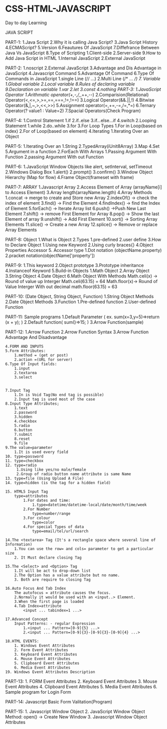 # CSS-HTML-JAVASCRIPT
Day to day Learning

JAVA SCRIPT 

PART-1:
    1.Java Script
    2.Why it is calling Java Script?
    3.Java Script History
    4.ECMAScript?
    5.Version
    6.Feautures Of JavaScript
    7.Diffefrance Between Java Vs JavaScript
    8.Type of Scripting
        1.Client-side
        2.Server-side
    9.How to Add Java Script in HTML
        1.Internal JavaScript
        2.External JavaScript

PART-2:
    1.noscript
    2.External JavaScript
    3.Advantage and Dis Advantage in JavaScript
    4.Javascript Command
    5.Advantage Of Command
    6.Type Of Commands in JavaScript
        1.single Line (// ...)
        2.Multi Line (/* ... */)
    7. Variable
        1.Global variable
        2.Local variable
    8.Rules of declaring variable
    9.Declaration on variable
        1.var
        2.let
        3.const
        4.nothing
PART-3:
    1.JavaScript Operator
        1.Arithmatic operator(+,-,/,*,++,--)
        2.Comparision(Relational) Operator(<,<=,>,>=,==,===,!=,!==)
        3.Logical Operator(&&.||,!)
        4.Bitwise Operator(&,|,~,>,<<,>>)
        5.Assignment operator(=,+=,-=,/=,*=)
        6.Ternary Operator(<condition>? value1 : Value=2)
        7.Spacial Operators(Check Program)

PART-4:
    1.Control Statement
        1.if
        2.if..else
        3.if...else...if
        4.switch
    2.Looping Statement
        1.while
        2.do..while
        3.for
    3.For Loop Types
        1.For in Loop(based on index)
        2.For of Loop(based on element)
    4.Iterating
        1.Iterating Over an Object

PART-5:
    1.Iterating Over an 
        1.String
        2.TypedArray(iUnit8Array)
        3.Map
        4.Set
        5.Argument in a function
    2.ForEach With Arrays
        1.Passing Argument With Function
        2.passing Argument With out Function

PART-6:
    1.JavaScript Window Objects
        like alert, setInterval, setTimeout
    2.Windows Dialog Box
        1.alert()
        2.prompt()
        3.confirm()
    3.Window Object Hierarchy (Map for flow)
    4.Frame Object(frameset with frame)

PART-7: ARRAY
    1.Javascript Array
    2.Access Element of Array (arrayName[i] to Access Element)
    3.Array length(arrayName.length)
    4.Array Methods
        1.concat      -> merge to create and Store new Array
        2.indexOf()   ->  check the index of element 
        3.find()      -> Find the Element 
        4.findIndex() -> find the Index of Element
        5.forEach()   -> Iterate Array list
        6.push()      ->Push New Last Element
        7.shift()     -> remove First Element for Array
        8.pop()       -> Show the last Element of array
        9.unshift()   -> Add First Element
        10.sort()     -> Sorting Array Elements
        11.slice()    -> Create a new Array
        12.splice()   -> Remove or replace Array Elements

PART-8: Object
    1.What is Object
    2.Types
        1.pre-defined
        2.user define
    3.How to Declare Object
        1.Using new Keyword
        2.Using curly braces{}
    4.Object Properties
        Accessor
    5. Accessor type
        1.Dot notation (objectName.property)
        2.pracket notation(objectName['property'])

PART-9: 
    1.This keyword
    2.Object prototype
    3.Prototype inheritance
    4.Instanceof Keyword
    5.Build-in Objects
        1.Math Object
        2.Array Object
        3.String Object
        4.Date Object
    6.Math Object With Methods
        Math.celi(x) -> Round of value up Interger
            Math.celi(63.15) = 64
        Math.floor(x)-> Round of Value Interger With out decimal
            math.floor(63.15) = 63

PART-10: (Date Object, String Object, Function)
    1.String Object Methods
    2.Date Object Methods
    3.Function
        1.Pre-defined function
        2.User-defined Function

PART-11: Sample programs
    1.Default Parameter (
        ex.
        sum(x=3,y=5)=>return (x + y);
    )
    2.Default function(
        sum()=>15;
    )
    3.Arrow Function(sample)


PART-12: 
    1.Arrow Function
    2.Arrow Function Syntax
    3.Arrow Function Advantage And Disadvantage
    
    4.FORM AND INPUTS
    5.Form Attributes:
        1.method = (get or post)
        2.action =(URL for server)
    6.Type Of Input fields:
        1.input
        2.textarea
        3.select
    
    
    7.Input Tag
        1.In is Void Tag(No end tag is possible)
        2.Input tag is used most of the case
    8.Input Type Attributes;
        1.text
        2.password
        3.hidden
        4.checkbox
        5.radio
        6.button
        7.submit
        8.reset
        9.file
    9.The value=parameter
        1.It is used every field
    10. type=password
    11. type=checkbox
    12. type=radio
         1.Using like yes/no male/female
         2.Group of radio button name attribute is same Name
    13. type=file (Using Upload A File)
    14. type=hidden (is the tag for a hidden field)
    
    15. HTML5 Input Tag
        type=attributes
            1.For dates and time:
                1.type=datetime/datetime-local/date/month/time/week
            2.For Number
                type=number/range
            3.For colour
                type=color
            4.For special Types of data
                type=email/tel/url/search
    
    14.The <textarea> Tag (It's a rectangle space where several line of Information)
        1.You can use the row= and cols= parameter to get a particular size
        2. It Must declare closing Tag

    15.The <Select> and <Option> Tag
        1.It will be act to drop-down list
        2.The Option has a value attribute but no name.
        3. Both are require to closing Tag
    
    16.Auto Focus And Tab Index
        The autofocus = attribute causes the focus.
        2.Normally it would be used with an <input..> Element.
        3.When the first page is loaded
        4.Tab Index=attribute
            <input ... tabindex=1 ...>
    
    17.Advanced Concept
        Input Patterns: - regular Expression
            1.<input ... Pattern=[0-9]{5} ...>
            2.<input ... Pattern=[0-9]{3}-[0-9]{3}-[0-9]{4} ...>
    
    18.HTML EVENTS:
        1. Windows Event Attributes
        2. Form Event Attributes
        3. Keyboard Event Attributes
        4. Mouse Event Attributes
        5. Clipboard Event Attributes
        6. Media Event Attributes
    19. Windows Event Attributes Description

PART-13:
    1. FORM Event Attributes
    2. Keyboard Event Attributes
    3. Mouse Event Attributes
    4. Clipboard Event Attributes
    5. Media Event Attributes
    6. Sample program for Login Form

PART-14:
    Javascript Basic Form Valitation(Program)

PART-15:
    1. Javascript Window Object
    2. JavaScript Window Object Method:
        open() -> Create New Window
    3. Javascript Window Object Attributes